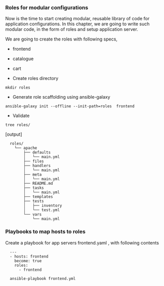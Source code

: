 ### Roles for modular configurations

Now is the time to start creating modular, reusable library of code for application configurations. In this chapter, we are going to write such modular code, in the form of roles and setup application server.

We are going to create the roles with following specs,

* frontend
* catalogue
* cart

* Create roles directory

```
mkdir roles
```

* Generate role scaffolding using ansible-galaxy

```
ansible-galaxy init --offline --init-path=roles  frontend
```

* Validate

```
tree roles/
```

[output]

```
  roles/
    └── apache
        ├── defaults
        │   └── main.yml
        ├── files
        ├── handlers
        │   └── main.yml
        ├── meta
        │   └── main.yml
        ├── README.md
        ├── tasks
        │   └── main.yml
        ├── templates
        ├── tests
        │   ├── inventory
        │   └── test.yml
        └── vars
            └── main.yml
```

### Playbooks to map hosts to roles

Create a playbook for app servers frontend.yaml , with following contents

```
  ---
  - hosts: frontend
    become: true
    roles:
      - frontend
```

```
  ansible-playbook frontend.yml

```

